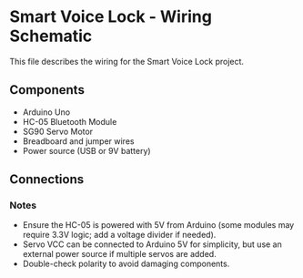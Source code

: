 # Smart Voice Lock - Wiring Schematic

This file describes the wiring for the Smart Voice Lock project.

## Components
- Arduino Uno
- HC-05 Bluetooth Module
- SG90 Servo Motor
- Breadboard and jumper wires
- Power source (USB or 9V battery)

## Connections


### Notes
- Ensure the HC-05 is powered with 5V from Arduino (some modules may require 3.3V logic; add a voltage divider if needed).
- Servo VCC can be connected to Arduino 5V for simplicity, but use an external power source if multiple servos are added.
- Double-check polarity to avoid damaging components.
